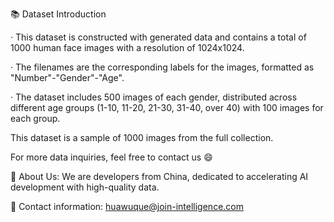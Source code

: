 
📚 Dataset Introduction

· This dataset is constructed with generated data and contains a total of 1000 human face images with a resolution of 1024x1024.

· The filenames are the corresponding labels for the images, formatted as "Number"-"Gender"-"Age".

· The dataset includes 500 images of each gender, distributed across different age groups (1-10, 11-20, 21-30, 31-40, over 40) with 100 images for each group.



This dataset is a sample of 1000 images from the full collection.

For more data inquiries, feel free to contact us 😄



🤖 About Us: We are developers from China, dedicated to accelerating AI development with high-quality data.



📮 Contact information: huawuque@join-intelligence.com

